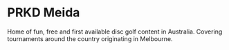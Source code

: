 # PRKD Meida
Home of fun, free and first available disc golf content in Australia. Covering tournaments around the country originating in Melbourne.
